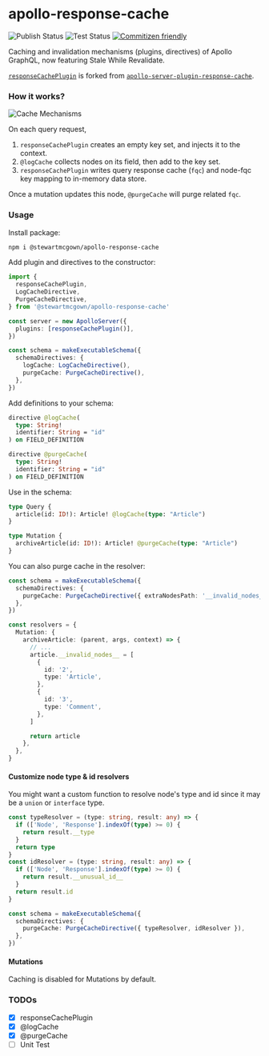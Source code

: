 # apollo-response-cache

![Publish Status](https://github.com/thematters/apollo-response-cache/workflows/Publish/badge.svg) ![Test Status](https://github.com/thematters/apollo-response-cache/workflows/Test/badge.svg) [![Commitizen friendly](https://img.shields.io/badge/commitizen-friendly-brightgreen.svg)](http://commitizen.github.io/cz-cli/)

Caching and invalidation mechanisms (plugins, directives) of Apollo GraphQL, now featuring Stale While Revalidate.

[`responseCachePlugin`](./src/plugins/responseCachePlugin.ts) is forked from [`apollo-server-plugin-response-cache`](https://github.com/apollographql/apollo-server/tree/main/packages/apollo-server-plugin-response-cache).

### How it works?

![Cache Mechanisms](./assets/cache-mechanisms.svg)

On each query request,

1. `responseCachePlugin` creates an empty key set, and injects it to the context.
2. `@logCache` collects nodes on its field, then add to the key set.
3. `responseCachePlugin` writes query response cache (`fqc`) and node-fqc key mapping to in-memory data store.

Once a mutation updates this node, `@purgeCache` will purge related `fqc`.

### Usage

Install package:

```bash
npm i @stewartmcgown/apollo-response-cache
```

Add plugin and directives to the constructor:

```ts
import {
  responseCachePlugin,
  LogCacheDirective,
  PurgeCacheDirective,
} from '@stewartmcgown/apollo-response-cache'

const server = new ApolloServer({
  plugins: [responseCachePlugin()],
})

const schema = makeExecutableSchema({
  schemaDirectives: {
    logCache: LogCacheDirective(),
    purgeCache: PurgeCacheDirective(),
  },
})
```

Add definitions to your schema:

```graphql
directive @logCache(
  type: String!
  identifier: String = "id"
) on FIELD_DEFINITION

directive @purgeCache(
  type: String!
  identifier: String = "id"
) on FIELD_DEFINITION
```

Use in the schema:

```graphql
type Query {
  article(id: ID!): Article! @logCache(type: "Article")
}

type Mutation {
  archiveArticle(id: ID!): Article! @purgeCache(type: "Article")
}
```

You can also purge cache in the resolver:

```ts
const schema = makeExecutableSchema({
  schemaDirectives: {
    purgeCache: PurgeCacheDirective({ extraNodesPath: '__invalid_nodes__' }),
  },
})

const resolvers = {
  Mutation: {
    archiveArticle: (parent, args, context) => {
      // ...
      article.__invalid_nodes__ = [
        {
          id: '2',
          type: 'Article',
        },
        {
          id: '3',
          type: 'Comment',
        },
      ]

      return article
    },
  },
}
```

#### Customize node type & id resolvers

You might want a custom function to resolve node's type and id since it may be a `union` or `interface` type.

```ts
const typeResolver = (type: string, result: any) => {
  if (['Node', 'Response'].indexOf(type) >= 0) {
    return result.__type
  }
  return type
}
const idResolver = (type: string, result: any) => {
  if (['Node', 'Response'].indexOf(type) >= 0) {
    return result.__unusual_id__
  }
  return result.id
}

const schema = makeExecutableSchema({
  schemaDirectives: {
    purgeCache: PurgeCacheDirective({ typeResolver, idResolver }),
  },
})
```

#### Mutations

Caching is disabled for Mutations by default.

### TODOs

- [x] responseCachePlugin
- [x] @logCache
- [x] @purgeCache
- [ ] Unit Test
